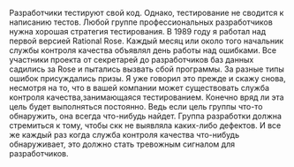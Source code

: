 Разработчики тестируют свой код. Однако, тестирование не сводится к написанию тестов. 
Любой группе профессиональных разработчиков нужна хорошая стратегия тестирования.
В 1989 году я работал над первой версией Rational Rose. Каждый месяц или около того начальник службы контроля качества объявлял день работы над ошибками. 
Все участники проекта от секретарей до разработчиков баз данных садились за Rose и пытались вызвать сбой программы. За разные типы ошибок присуждались призы.
Я уже говорил это прежде и скажу снова, несмотря на то, что в вашей компании может существовать служба контроля качества,занимающаяся тестированием. 
Конечно вряд ли эта цель будет выполняться постоянно. Ведь если цель группы что-то обнаружить, она всегда что-нибудь найдет. 
Группа разработки должна стремиться к тому, чтобы скк не выявляла каких-либо дефектов. 
И все же каждый раз когда служба контроля качества что-нибудь обнаруживает, это должно стать тревожным сигналом для разработчиков.